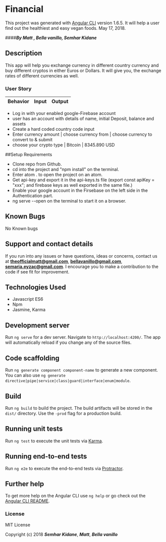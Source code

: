 # Financial

This project was generated with [Angular CLI](https://github.com/angular/angular-cli) version 1.6.5. It will help a user find out the healthiest and easy vegan foods. May 17, 2018.

####_**By Matt , Bella vanillo, Semhar Kidane**_

## Description

This app will help you exchange currency in different country currency and buy different cryptos in either Euros or Dollars. It will give you, the exchange rates of different currencies as well.

### User Story

Behavior | Input | Output
---------|-------|-------
* Log in with your enabled google-Firebase account
* user has an account with details of name, initial Deposit, balance and assets
* Create a hard coded country code input
* Enter currency amount | choose currency from | choose currency to convert to & submit
* choose your crypto type | Bitcoin | 8345.890 USD


##Setup Requirements

* Clone repo from Github.
* cd into the project and "npm install" on the terminal.
* Enter atom . to open the project on an atom.
* Get api-key and export it in the api-keys.ts file (export const apiKey = "xxx"; and firebase keys as well exported in the same file.)
* Enable your google account in the Firsebase on the left side in the Authentication part.
* ng serve --open on the terminal to start it on a browser.


## Known Bugs

No Known bugs


## Support and contact details

If you run into any issues or have questions, ideas or concerns, contact us at **theofficialmatt@gmail.com**, **bellavanillo@gmail.com**, **semaria.eyzac@gmail.com**. I encourage you to make a contribution to the code if see fit for improvement.


## Technologies Used

* Javascript ES6
* Npm
* Jasmine, Karma

## Development server

Run `ng serve` for a dev server. Navigate to `http://localhost:4200/`. The app will automatically reload if you change any of the source files.

## Code scaffolding

Run `ng generate component component-name` to generate a new component. You can also use `ng generate directive|pipe|service|class|guard|interface|enum|module`.

## Build

Run `ng build` to build the project. The build artifacts will be stored in the `dist/` directory. Use the `-prod` flag for a production build.

## Running unit tests

Run `ng test` to execute the unit tests via [Karma](https://karma-runner.github.io).

## Running end-to-end tests

Run `ng e2e` to execute the end-to-end tests via [Protractor](http://www.protractortest.org/).

## Further help

To get more help on the Angular CLI use `ng help` or go check out the [Angular CLI README](https://github.com/angular/angular-cli/blob/master/README.md).

### License

MIT License

Copyright (c) 2018 **_Semhar Kidane_**, **_Matt_**, **_Bella vanillo_**
